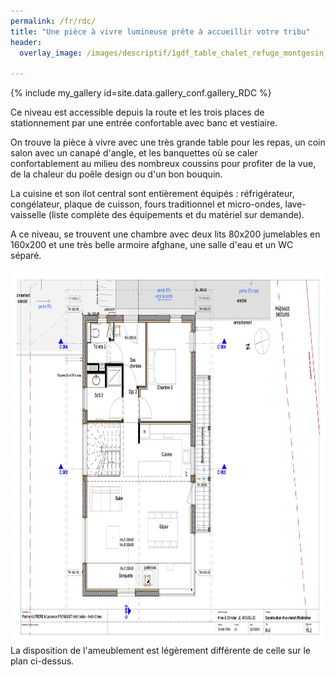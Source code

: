 ```yaml
---
permalink: /fr/rdc/
title: "Une pièce à vivre lumineuse prête à accueillir votre tribu"
header:
  overlay_image: /images/descriptif/1gdf_table_chalet_refuge_montgesin_plagne.jpg

---
```


{% include my_gallery id=site.data.gallery_conf.gallery_RDC %}

Ce niveau est accessible depuis la route et les trois places de stationnement par une entrée confortable avec banc et vestiaire.  


On trouve la pièce à vivre avec une très grande table pour les repas, un coin salon avec un canapé d'angle, et les banquettes où se caler confortablement au milieu des nombreux coussins pour profiter de la vue, de la chaleur du poêle design ou d'un bon bouquin.  

La cuisine et son ilot central sont entièrement équipés : réfrigérateur, congélateur, plaque de cuisson, fours traditionnel et micro-ondes, lave-vaisselle (liste complète des équipements et du matériel sur demande).  

A ce niveau, se trouvent une chambre avec deux lits 80x200 jumelables en 160x200 et une très belle armoire afghane, une salle d'eau et un WC séparé.

<img style="display: block; margin-left: auto; margin-right: auto;" src="/images/plans/planR0JPEG.jpg" alt="" width="751" height="601" />
La disposition de l'ameublement est légèrement différente de celle sur le plan ci-dessus.

